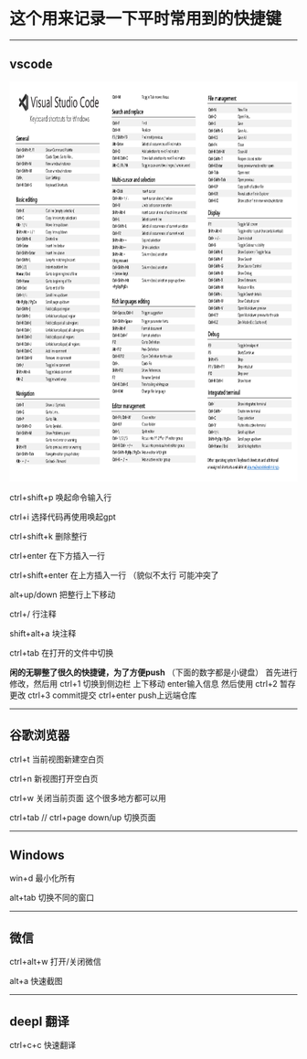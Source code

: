 # 这个用来记录一下平时常用到的快捷键

***
## vscode

<p align="center">
<img src=images\keyboard-shortcuts-windows.png width=100% height=700>
</p>


ctrl+shift+p 唤起命令输入行  

ctrl+i 选择代码再使用唤起gpt  

ctrl+shift+k 删除整行 

ctrl+enter 在下方插入一行

ctrl+shift+enter 在上方插入一行 （貌似不太行 可能冲突了  

alt+up/down 把整行上下移动

ctrl+/ 行注释  

shift+alt+a 块注释

ctrl+tab 在打开的文件中切换

**闲的无聊整了很久的快捷键，为了方便push**
（下面的数字都是小键盘）
首先进行修改，然后用 ctrl+1 切换到侧边栏 上下移动 enter输入信息
然后使用 ctrl+2 暂存更改 ctrl+3 commit提交 ctrl+enter push上远端仓库




***
## 谷歌浏览器

ctrl+t 当前视图新建空白页  

ctrl+n 新视图打开空白页  

ctrl+w 关闭当前页面 这个很多地方都可以用  

ctrl+tab // ctrl+page down/up 切换页面  


***
## Windows

win+d 最小化所有  

alt+tab 切换不同的窗口  





***
## 微信

ctrl+alt+w 打开/关闭微信  

alt+a  快速截图



***
## deepl 翻译

ctrl+c+c 快速翻译  













